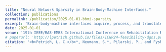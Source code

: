 ```yaml
---
title: "Neural Network Sparsity in Brain-Body-Machine Interfaces."
collection: publications
permalink: /publication/2025-01-01-bbmi-sparsity
excerpt: 'Brain-body-machine interfaces acquire, process, and translate brain signals for individuals with severe motor impairments to communicate and control the assistive technology that supports their daily life activities. Electroencephalography (EEG) is a standard approach for acquiring such brain signals due to its low cost and high temporal resolution. EEG signals can be thought of as a proxy for the user's intent. One established method for translating this intent into inferences and actions are neural networks. However, densely connected neural networks can be computationally expensive---a problem for real-time, deployed brain-body-machine interface systems. In this paper we investigate the use of sparsity in neural networks for EEG-based motor classification, with the goal of reducing the number of neuronal connections without sacrificing a system's performance. We compare two sparsity-inducing algorithms, weight pruning and sparse evolutionary training, with a dense neural network under three experimental conditions. Overall, our results show that sparse neural networks can achieve higher performance accuracy and generalization than their densely-connected counterparts for an EEG-based classification task. We found that sparse evolutionary training achieves the highest and most stable performance across all experiments. Introducing sparsity into the network is a viable option for efficient EEG-based control, with promising applications in a range of related rehabilitation and assistive technologies. This brings us one step closer to helping individuals with severe motor impairments reclaim independence by hopefully allowing for a more intuitive method of interacting with the world around them.'
date: 2025-01-01
venue: '19th IEEE/RAS-EMBS International Conference on Rehabilitation Robotics (ICORR)'
# paperurl: 'http://lpetrich.github.io/files/ICNR24-feasibility-dgns.pdf'
citation: '<b>Petrich, L. C.</b>*, Neumann, S.*, Pilarski, P., and Fyshe, A. (2025). &quot;Neural Network Sparsity in Brain-Body-Machine Interfaces.&quot; <i>In the 19th IEEE/RAS-EMBS International Conference on Rehabilitation Robotics (ICORR)</i>. <i>*equal contribution.</i>'
---
```

<!-- Need comment here for some reason otherwise Abstract word shows on main publications page -->
